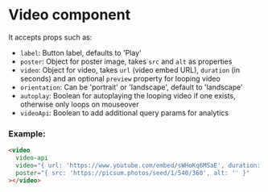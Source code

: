 # Video component

It accepts props such as:

- `label`: Button label, defaults to 'Play'
- `poster`: Object for poster image, takes `src` and `alt` as properties
- `video`: Object for video, takes `url` (video embed URL), `duration` (in seconds) and an optional `preview` property for looping video
- `orientation`: Can be 'portrait' or 'landscape', default to 'landscape'
- `autoplay`: Boolean for autoplaying the looping video if one exists, otherwise only loops on mouseover
- `videoApi`: Boolean to add additional query params for analytics

### Example:

```html
<video
  video-api
  video="{ url: 'https://www.youtube.com/embed/sWHoKq6MSaE', duration: 144 }"
  poster="{ src: 'https://picsum.photos/seed/1/540/360', alt: '' }"
></video>
```
